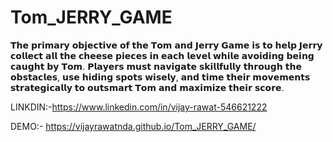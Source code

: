 # Tom_JERRY_GAME
𝗧𝗵𝗲 𝗽𝗿𝗶𝗺𝗮𝗿𝘆 𝗼𝗯𝗷𝗲𝗰𝘁𝗶𝘃𝗲 𝗼𝗳 𝘁𝗵𝗲 𝗧𝗼𝗺 𝗮𝗻𝗱 𝗝𝗲𝗿𝗿𝘆 𝗚𝗮𝗺𝗲 𝗶𝘀 𝘁𝗼 𝗵𝗲𝗹𝗽 𝗝𝗲𝗿𝗿𝘆 𝗰𝗼𝗹𝗹𝗲𝗰𝘁 𝗮𝗹𝗹 𝘁𝗵𝗲 𝗰𝗵𝗲𝗲𝘀𝗲 𝗽𝗶𝗲𝗰𝗲𝘀 𝗶𝗻 𝗲𝗮𝗰𝗵 𝗹𝗲𝘃𝗲𝗹 𝘄𝗵𝗶𝗹𝗲 𝗮𝘃𝗼𝗶𝗱𝗶𝗻𝗴 𝗯𝗲𝗶𝗻𝗴 𝗰𝗮𝘂𝗴𝗵𝘁 𝗯𝘆 𝗧𝗼𝗺. 𝗣𝗹𝗮𝘆𝗲𝗿𝘀 𝗺𝘂𝘀𝘁 𝗻𝗮𝘃𝗶𝗴𝗮𝘁𝗲 𝘀𝗸𝗶𝗹𝗹𝗳𝘂𝗹𝗹𝘆 𝘁𝗵𝗿𝗼𝘂𝗴𝗵 𝘁𝗵𝗲 𝗼𝗯𝘀𝘁𝗮𝗰𝗹𝗲𝘀, 𝘂𝘀𝗲 𝗵𝗶𝗱𝗶𝗻𝗴 𝘀𝗽𝗼𝘁𝘀 𝘄𝗶𝘀𝗲𝗹𝘆, 𝗮𝗻𝗱 𝘁𝗶𝗺𝗲 𝘁𝗵𝗲𝗶𝗿 𝗺𝗼𝘃𝗲𝗺𝗲𝗻𝘁𝘀 𝘀𝘁𝗿𝗮𝘁𝗲𝗴𝗶𝗰𝗮𝗹𝗹𝘆 𝘁𝗼 𝗼𝘂𝘁𝘀𝗺𝗮𝗿𝘁 𝗧𝗼𝗺 𝗮𝗻𝗱 𝗺𝗮𝘅𝗶𝗺𝗶𝘇𝗲 𝘁𝗵𝗲𝗶𝗿 𝘀𝗰𝗼𝗿𝗲.

LINKDIN:-https://www.linkedin.com/in/vijay-rawat-546621222

DEMO:- https://vijayrawatnda.github.io/Tom_JERRY_GAME/
